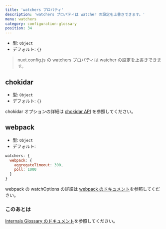 ```yaml
---
title: 'watchers プロパティ'
description: 'watchers プロパティは watcher の設定を上書きできます。'
menu: watchers
category: configuration-glossary
position: 34
---
```


- 型: `Object`
- デフォルト: `{}`

> nuxt.config.js の watchers プロパティは watcher の設定を上書きできます。

## chokidar

- 型: `Object`
- デフォルト: `{}`

chokidar オプションの詳細は [chokidar API](https://github.com/paulmillr/chokidar#api) を参照してください。

## webpack

- 型: `Object`
- デフォルト:

```js
watchers: {
  webpack: {
    aggregateTimeout: 300,
    poll: 1000
  }
}
```

webpack の watchOptions の詳細は [webpack のドキュメント](https://webpack.js.org/configuration/watch/#watchoptions)を参照してください。

### このあとは

<base-alert type="next">

[Internals Glossary のドキュメント](/docs/2.x/internals-glossary/$nuxt)を参照してください。

</base-alert>

